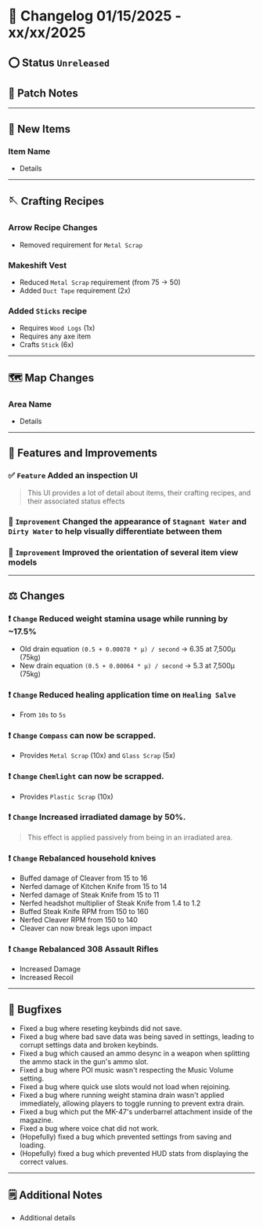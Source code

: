 # 📑 Changelog 01/15/2025 - xx/xx/2025

<!-- ## 🟢 Status `Released`  -->
## ⭕ Status `Unreleased`

## 💬 Patch Notes

________

## 🔫 New Items

### Item Name
- Details

________

## 🪡 Crafting Recipes

### Arrow Recipe Changes
- Removed requirement for `Metal Scrap`

### Makeshift Vest
- Reduced `Metal Scrap` requirement (from 75 -> 50)
- Added `Duct Tape` requirement (2x)

### Added `Sticks` recipe
- Requires `Wood Logs` (1x)
- Requires any axe item
- Crafts `Stick` (6x)

________

## 🗺️ Map Changes

### Area Name
- Details

________

## 📢 Features and Improvements

### ✅ `Feature` Added an inspection UI
> This UI provides a lot of detail about items, their crafting recipes, and their associated status effects

### 🔼 `Improvement` Changed the appearance of `Stagnant Water` and `Dirty Water` to help visually differentiate between them

### 🔼 `Improvement` Improved the orientation of several item view models

________

## ⚖️ Changes

### ❗ `Change` Reduced weight stamina usage while running by ~17.5%
- Old drain equation `(0.5 + 0.00078 * μ) / second` -> 6.35 at 7,500μ (75kg)
- New drain equation `(0.5 + 0.00064 * μ) / second` -> 5.3 at 7,500μ (75kg)

### ❗ `Change` Reduced healing application time on `Healing Salve`
- From `10s` to `5s`

### ❗ `Change` `Compass` can now be scrapped.
- Provides `Metal Scrap` (10x) and `Glass Scrap` (5x)

### ❗ `Change` `Chemlight` can now be scrapped.
- Provides `Plastic Scrap` (10x)

### ❗ `Change` Increased irradiated damage by 50%.
> This effect is applied passively from being in an irradiated area.

### ❗ `Change` Rebalanced household knives
- Buffed damage of Cleaver from 15 to 16
- Nerfed damage of Kitchen Knife from 15 to 14
- Nerfed damage of Steak Knife from 15 to 11
- Nerfed headshot multiplier of Steak Knife from 1.4 to 1.2
- Buffed Steak Knife RPM from 150 to 160
- Nerfed Cleaver RPM from 150 to 140
- Cleaver can now break legs upon impact

### ❗ `Change` Rebalanced 308 Assault Rifles
- Increased Damage
- Increased Recoil

________

## 🐛 Bugfixes
- Fixed a bug where reseting keybinds did not save.
- Fixed a bug where bad save data was being saved in settings, leading to corrupt settings data and broken keybinds.
- Fixed a bug which caused an ammo desync in a weapon when splitting the ammo stack in the gun's ammo slot.
- Fixed a bug where POI music wasn't respecting the Music Volume setting.
- Fixed a bug where quick use slots would not load when rejoining.
- Fixed a bug where running weight stamina drain wasn't applied immediately, allowing players to toggle running to prevent extra drain.
- Fixed a bug which put the MK-47's underbarrel attachment inside of the magazine.
- Fixed a bug where voice chat did not work.
- (Hopefully) fixed a bug which prevented settings from saving and loading.
- (Hopefully) fixed a bug which prevented HUD stats from displaying the correct values.

________

## 🗒️ Additional Notes
- Additional details
